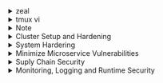 <details>
  <summary>zeal</summary>
  
  ```
  kubernetes -> CRI -> crio -> OCI -> runc
  (OCI - Open contaniner initiative)
  
  Hight level runtime: (pull image from regstry, unpack to continer root fs, generate OCI runtime json, launch OCI runtime: runsc) 
  docker
  contaninerd
  cri-o
  podman
  
  Low level runtime: (OCI)
  runc   (run container process: need config.json, rootfs)
  
  ```
  ```
  gVisor
  dmesg (diagnosit message)
  
  ```
  ```
  capsh --print   # display the capability. if not installed, apt install libcap2-bin
  
  checkov -f pod.yml
  
  
  # /var/log/pods/...   # pod log
  
  sysdig proc.name=vi or proc.name=cat
  sysdig proc.name=cat and container.id!=host
  sysdig -c spy_users   # chisel
  sysdig -cl       # list chisel
  sysdig -h     # help
  sysdig -l     # list field
  csysdig
  ```
  
</details>

<details>
  <summary>tmux vi</summary>
  
## tmux - vi usage  
 ```
  tmux 
  ctr-b %  - vertical split 
  ctr-b "  - horizontal split
  ctr-b => arrow 
  ctr-b <= arrow
  
  gg - beging of F
  G - end of F
  H - beging of screen
  L - end of screen
  M - middle of screen
  w - => word
  b - <= word
  
  i - insert br
  a - insert after
  o - insert one line below
  s - replace/insert           
  c - followed by w,$ remove those and insert         
  
  I - insert at the begining of l
  A - insert at the end of l
  O - insert one line above
  S - replace the whole line and insert
  C - delete the rest of line and insert
            
  ESC+v - visual mode
  shift+v - visual mode select line
  ctrol+v - visual mode select block
  move arrow to select
  > 
  <
  
  
  k -n project-c13 describe pod | less -p Requests   # highlight Requests
            
 ```
            
</details>
  
  
<details>
  <summary>Note</summary>
  
## Note  
  
```
ufw status
ufw default allow outgoing
ufw default deny incoming
ufw allow from 172.16.238.5 to any port 22 proto tcp   # any means any ip addresss
ufw enable

  
# strace / aquaSec Tracee - detect syscall
strace touch /tmp/err.log
pidof vi
strace -p vipid
strace -c touch /tmp/err.log   # sumary of syscall
  
# the following doesn't work somehow  
docker run --name tracee --rm --privileged -v /lib/modules/:/lib/modules/:ro -v /usr/src:/usr/src:ro -v /tmp/tracee:/tmp/tracee -it aquasec/tracee:0.4.0 --trace comm=ls
docker run --name tracee --rm --privileged -v /lib/modules/:/lib/modules/:ro -v /usr/src:/usr/src:ro -v /tmp/tracee:/tmp/tracee -it aquasec/tracee:0.4.0 --trace pid=new
docker run --name tracee --rm --privileged -v /lib/modules/:/lib/modules/:ro -v /usr/src:/usr/src:ro -v /tmp/tracee:/tmp/tracee -it aquasec/tracee:0.4.0 --trace container=new  
# check seccomp enable
$ grep -i seccomp /boot/config-$(uname -r)
CONFIG_HAVE_ARCH_SECCOMP_FILTER=y
CONFIG_SECCOMP_FILTER=y
CONFIG_SECCOMP=y     ## seccomp is supported by the kernel
  
docker run -it --rm docker/whalesay /bin/sh    # will use the default.json from docker
  grep -i seccomp /proc/1/status
  Seccomp:        2   # 0-disable, 1-strict, 2-filter
docker run -it --rm --security-opt seccomp=/root/custom.json docker/whalesay /bin/sh  # use custom json
docker run -it --rm --security-opt seccomp=unconfined docker/whalesay /bin/sh  # still cannot change sys time bcause of linux capabilites
  
# kernel >2.2 introduce capabalities
$ getcap /usr/bin/ping
/usr/bin/ping = cap_net_raw+ep

ps -ef | grep /usr/sbin/sshd
root         659       1  0 17:33 ?        00:00:00 sshd: /usr/sbin/sshd -D [listener] 0 of 10-100 startups
getpcaps 659

# with default, docker started with 14 capabilities
  
  
  
```
```
k run busybox3 --rm  --image=busybox -it --restart=Never --command --  echo "hello world"
k run busybox3 --rm  --image=busybox -it --restart=Never --  echo "hello world"
k run busybox3 --rm  --image=busybox -it --restart=Never -- /bin/sh -c 'echo hello world'  
hello world
pod "busybox3" deleted     
```    
    
</details>    
  
  
  

<details>
  <summary>Cluster Setup and Hardening</summary>
  
## Run CIS Benchmark Assessment Tool on Ubuntu
  Center for Internet Security
```
sh ./Assessor-CLI.sh -i -rd /var/www/html/ -nts -rp index   # interactive, report dir, no time stamp, report prefix  
```  
## Kube bench
```
curl -L https://github.com/aquasecurity/kube-bench/releases/download/v0.4.0/kube-bench_0.4.0_linux_amd64.tar.gz -o kube-bench_0.4.0_linux_amd64.tar.gz
tar -xvf kube-bench_0.4.0_linux_amd64.tar.gz

 ./kube-bench --config-dir `pwd`/cfg --config `pwd`/cfg/config.yaml 

  /etc/kubernetes/manifests/kube-controller-manager.yaml
    - --terminated-pod-gc-threshold=10
    - --feature-gates=RotateKubeletServerCertificate=true
  
 /etc/kubernetes/manifests/kube-scheduler.yaml 
    --profiling=false  
  
./kube-bench --config-dir `pwd`/cfg --config `pwd`/cfg/config.yaml  #### run it again to check fixed  
  
```  
## Service Account
  
```
apiVersion: v1
kind: ServiceAccount
metadata:
  creationTimestamp: "2021-11-03T23:53:12Z"
  name: default
  namespace: default
  resourceVersion: "412"
  uid: 206064b9-1f41-49a1-b232-35b8d9cd4e3a
secrets:
- name: default-token-c47kx
  
kubectl create sa dashboard-sa
```  
```yaml
#root@controlplane:/var/rbac# cat pod-reader-role.yaml 
kind: Role
apiVersion: rbac.authorization.k8s.io/v1
metadata:
  namespace: default
  name: pod-reader
rules:
- apiGroups:
  - ''
  resources:
  - pods
  verbs:
  - get
  - watch
  - list
  
#root@controlplane:/var/rbac# cat dashboard-sa-role-binding.yaml 
kind: RoleBinding
apiVersion: rbac.authorization.k8s.io/v1
metadata:
  name: read-pods
  namespace: default
subjects:
- kind: ServiceAccount
  name: dashboard-sa # Name is case sensitive
  namespace: default
roleRef:
  kind: Role #this must be Role or ClusterRole
  name: pod-reader # this must match the name of the Role or ClusterRole you wish to bind to
  apiGroup: rbac.authorization.k8s.io  
```
```  
      serviceAccountName: dashboard-sa    
```  
  
  
## View Certificate 
```  
root@controlplane:~# k -n kube-system describe pod kube-apiserver-controlplane  | grep crt
      --client-ca-file=/etc/kubernetes/pki/ca.crt
      --etcd-cafile=/etc/kubernetes/pki/etcd/ca.crt
      --etcd-certfile=/etc/kubernetes/pki/apiserver-etcd-client.crt
      --kubelet-client-certificate=/etc/kubernetes/pki/apiserver-kubelet-client.crt
      --proxy-client-cert-file=/etc/kubernetes/pki/front-proxy-client.crt
      --requestheader-client-ca-file=/etc/kubernetes/pki/front-proxy-ca.crt
      --tls-cert-file=/etc/kubernetes/pki/apiserver.crt
root@controlplane:~# k -n kube-system describe pod kube-apiserver-controlplane  | grep key 
      --etcd-keyfile=/etc/kubernetes/pki/apiserver-etcd-client.key
      --kubelet-client-key=/etc/kubernetes/pki/apiserver-kubelet-client.key
      --proxy-client-key-file=/etc/kubernetes/pki/front-proxy-client.key
      --service-account-key-file=/etc/kubernetes/pki/sa.pub
      --service-account-signing-key-file=/etc/kubernetes/pki/sa.key
      --tls-private-key-file=/etc/kubernetes/pki/apiserver.key
  

root@controlplane:~# k -n kube-system describe pod etcd-controlplane | grep crt           
      --cert-file=/etc/kubernetes/pki/etcd/server.crt
      --peer-cert-file=/etc/kubernetes/pki/etcd/peer.crt
      --peer-trusted-ca-file=/etc/kubernetes/pki/etcd/ca.crt
      --trusted-ca-file=/etc/kubernetes/pki/etcd/ca.crt
root@controlplane:~# k -n kube-system describe pod etcd-controlplane | grep key
      --key-file=/etc/kubernetes/pki/etcd/server.key
      --peer-key-file=/etc/kubernetes/pki/etcd/peer.key
  
openssl x509  -noout -text -in /etc/kubernetes/pki/apiserver.crt
  
root@controlplane:/etc/kubernetes/manifests# docker ps | grep api
8499a1973635        ca9843d3b545           "kube-apiserver --ad…"   23 seconds ago      Up 21 seconds  k8s_kube-apiserver_kube-apiserver-controlplane_kube-system_438f60ae442d63c542063736081f2ce9_5
  
docker logs 8499
W1104 01:23:51.568113       1 clientconn.go:1223] grpc: addrConn.createTransport failed to connect to {https://127.0.0.1:2379  <nil> 0 <nil>}. Err :connection error: desc = "transport: Error while dialing dial tcp 127.0.0.1:2379: connect: connection refused". Reconnecting...
  
 
root@controlplane:/etc/kubernetes/manifests# docker ps -a | grep etcd      ############### add -a if docker instance not found.
03a283b32ddd        0369cf4303ff           "etcd --advertise-cl…"   About a minute ago   Up About a minute  k8s_etcd_etcd-controlplane_kube system_39d6dffeffbc33b9c948fe9f59ee7bbb_0
 
docker logs 03a
2021-11-04 01:24:53.703321 I | embed: ready to serve client requests
2021-11-04 01:24:53.703404 I | embed: ready to serve client requests
2021-11-04 01:24:53.703645 C | etcdmain: open /etc/kubernetes/pki/etcd/server-certificate.crt: no such file or directory    ################  
  
## docker ps -a | grep api, docker logs xxx
root@controlplane:~# docker ps -a | grep kube-apiserver
8af74bd23540        ca9843d3b545           "kube-apiserver --ad…"   39 seconds ago      Exited (1) 17 seconds ago                          k8s_kube-apiserver_kube-apiserver-controlplane_kube-system_f320fbaff7813586592d245912262076_4
c9dc4df82f9d        k8s.gcr.io/pause:3.2   "/pause"                 3 minutes ago       Up 3 minutes                                       k8s_POD_kube-apiserve-controlplane_kube-system_f320fbaff7813586592d245912262076_1
  
  
root@controlplane:~# docker logs 8af74bd23540  --tail=2
W0520 01:57:23.333002       1 clientconn.go:1223] grpc: addrConn.createTransport failed to connect to {https://127.0.0.1:2379  <nil> 0 <nil>}. Err :connection error: desc = "transport: authentication handshake failed: x509: certificate signed by unknown authority". Reconnecting...
Error: context deadline exceeded
root@controlplane:~#   
  
grep crt kube-apiserver.yaml 
    - --client-ca-file=/etc/kubernetes/pki/ca.crt
    - --etcd-cafile=/etc/kubernetes/pki/ca.crt      ##################### => /etc/kubernetes/pki/etcd/ca.crt fix
    - --etcd-certfile=/etc/kubernetes/pki/apiserver-etcd-client.crt
    - --kubelet-client-certificate=/etc/kubernetes/pki/apiserver-kubelet-client.crt
    - --proxy-client-cert-file=/etc/kubernetes/pki/front-proxy-client.crt
    - --requestheader-client-ca-file=/etc/kubernetes/pki/front-proxy-ca.crt
    - --tls-cert-file=/etc/kubernetes/pki/apiserver.crt
root@controlplane:/etc/kubernetes/manifests# !70
grep crt etcd.yaml 
    - --cert-file=/etc/kubernetes/pki/etcd/server.crt
    - --peer-cert-file=/etc/kubernetes/pki/etcd/peer.crt
    - --peer-trusted-ca-file=/etc/kubernetes/pki/etcd/ca.crt
    - --trusted-ca-file=/etc/kubernetes/pki/etcd/ca.crt      ########################
   
```  
## KubeConfig
```
~/.kube/config
kubectl config view  #count clusters, count users,contexts
kubectl config view --kubeconfig my-kube-config  #  

k --kubeconfig=my-kube-config config use-context research
Switched to context "research".
k --kubeconfig=my-kube-config config current-context
research
  
- name: dev-user
  user:
    client-certificate: /etc/kubernetes/pki/users/dev-user/developer-user.crt
    client-key: /etc/kubernetes/pki/users/dev-user/dev-user.key  
 
  k get pods
error: unable to read client-cert /etc/kubernetes/pki/users/dev-user/developer-user.crt for dev-user due to open /etc/kubernetes/pki/users/dev-user/developer-user.crt: no such file or directory

devloper-user.crt => dev-user.crt  # fix  
  
  
  
  
```  
## RBAC
```
 --authorization-mode=Node,RBAC
  
root@controlplane:~# k -n kube-system describe role kube-proxy
Name:         kube-proxy
Labels:       <none>
Annotations:  <none>
PolicyRule:
  Resources   Non-Resource URLs  Resource Names  Verbs
  ---------   -----------------  --------------  -----
  configmaps  []                 [kube-proxy]    [get]
  
root@controlplane:~# kubectl describe rolebinding kube-proxy -n kube-system
Name:         kube-proxy
Labels:       <none>
Annotations:  <none>
Role:
  Kind:  Role
  Name:  kube-proxy
Subjects:
  Kind   Name                                             Namespace
  ----   ----                                             ---------
  Group  system:bootstrappers:kubeadm:default-node-token  
  
kubectl create role developer --verb=list,create,delete --resource=pods
kubectl create rolebinding dev-user-binding --role=developer --user=dev-user  
k get pods --as dev-user
  
  
kubectl edit role developer -n blue
  rules:
- apiGroups:
  - ""
  resourceNames:
  - blue-app           ###### => dark-blue-app fix
  resources:
  - pods
  verbs:
  - get
    
kubectl create role foo --verb=get,list,watch --resource=replicasets.apps   ##### => deploments,apps  

- apiGroups:
  - apps
  - extensions
  resources:
  - deployments
  verbs:
  - create
  
  k -n blue auth can-i create deployment --as dev-user
  k -n blue create deployment blah --image=nginx  --as dev-user
   
  
k create role mydeployrole99 --verb=* --resource=deployments
role.rbac.authorization.k8s.io/mydeployrole99 created
root@controlplane:~# k describe role mydeployrole99 
Name:         mydeployrole99
Labels:       <none>
Annotations:  <none>
PolicyRule:
  Resources         Non-Resource URLs  Resource Names  Verbs
  ---------         -----------------  --------------  -----
  deployments.apps  []                 []              [*]    
  
```   
## Cluster Role and Role Bindins
```
kubectl get clusterroles --no-headers | wc -l   the same as  kubectl get clusterroles --no-headers -o json | jq '.items | length'
kubectl get clusterrolebindings --no-headers | wc -l    the same as  kubectl get clusterrolebindings --no-headers -o json | jq '.items | length'
kubectl describe clusterrole cluster-admin

k create clusterrole mrole --verb=* --resource=nodes
k create clusterrolebinding michelle-mrole --clusterrole=mrole --user=michelle
  
  
root@controlplane:~# k api-resources | grep -i storage
csidrivers                                     storage.k8s.io/v1                      false        CSIDriver
csinodes                                       storage.k8s.io/v1                      false        CSINode
storageclasses                    sc           storage.k8s.io/v1                      false        StorageClass
volumeattachments                              storage.k8s.io/v1                      false        VolumeAttachment
oot@controlplane:~# k api-resources | grep pers
persistentvolumeclaims            pvc          v1                                     true         PersistentVolumeClaim
persistentvolumes                 pv           v1                                     false        PersistentVolume  
  
  
k create clusterrole storage-admin --verb=* --resource=storageclasses --verb=* --resource=persistentvolumes
clusterrole.rbac.authorization.k8s.io/storage-admin created
root@controlplane:~# k describe clusterrole storage-admin 
Name:         storage-admin
Labels:       <none>
Annotations:  <none>
PolicyRule:
  Resources                      Non-Resource URLs  Resource Names  Verbs
  ---------                      -----------------  --------------  -----
  persistentvolumes              []                 []              [*]
  storageclasses.storage.k8s.io  []                 []              [*]
  
k create clusterrolebinding michelle-storage-admin --clusterrole=storage-admin --user=michelle  
  
kubectl auth can-i list storageclasses --as michelle
Warning: resource 'storageclasses' is not namespace scoped in group 'storage.k8s.io'
yes  
```  

## Kubelet Security
```
/usr/bin/kubelet --bootstrap-kubeconfig=/etc/kubernetes/bootstrap-kubelet.conf --kubeconfig=/etc/kubernetes/kubelet.conf --config=/var/lib/kubelet/config.yaml --network-plugin=cni --pod-infra-container-image=k8s.gcr.io/pause:3.2
  

  grep rotateCertificates /var/lib/kubelet/config.yaml
rotateCertificates: true
  
  10250: full access
  10255: read only access
  
apiVersion: kubelet.config.k8s.io/v1beta1
authentication:
  anonymous:
    enabled: true                          ####################
  webhook:
    cacheTTL: 0s
    enabled: true
  x509:
    clientCAFile: /etc/kubernetes/pki/ca.crt
authorization:
  mode: AlwaysAllow                        #####################
  
curl -sk https://localhost:10250/pods   # can see pod
  
authorization:
  mode: Webhoook                            #########
curl -sk https://localhost:10250/pods
Forbidden (user=system:anonymous, verb=get, resource=nodes, subresource=proxy)
 
authentication:
  anonymous:
    enabled: false                           ########   
curl -sk https://localhost:10250/pods
Unauthorized  
  
curl -sk http://localhost:10255/metrics   # still work
  
syncFrequency: 0s
volumeStatsAggPeriod: 0s
readOnlyPort: 10255     #########################  => 0
curl -sk http://localhost:10255/metrics   # show nothing  
```  
##  KUBECTL PROXY & PORT FORWARD  
```  
kubectl proxy - Opens proxy port to API server
kubectl port-forward - Opens port to target deployment pods  
  
root@controlplane:~# curl -k https://localhost:6443
  "message": "forbidden: User \"system:anonymous\" cannot get path \"/\"",

kubectl proxy                                         ##########
Starting to serve on 127.0.0.1:8001
curl http://localhost:8001/
curl 127.0.0.1:8001/version
  
kubectl proxy --port 8002 &
curl 127.0.0.1:8002
  
  
kubectl port-forward pods/{POD_NAME} 8005:80 &
kubectl port-forward deployment/{DEPLOYMENT_NAME} 8005:80 &
kubectl port-forward service/{SERVICE_NAME} 8005:80 &
kubectl port-forward replicaset/{REPLICASET_NAME} 8005:80 &

k port-forward deployment/nginx 8005:80 &   ########################
[3] 18975
root@controlplane:~# Forwarding from 127.0.0.1:8005 -> 80
curl localhost:8005
Handling connection for 8005
<!DOCTYPE html>
<html>
<head>
<title>Welcome to nginx!</title>
<style>  
 
```

  
## Secure kubernetes Dashboard

```
kubectl apply -f https://raw.githubusercontent.com/kubernetes/dashboard/v2.3.1/aio/deploy/recommended.yaml
kubectl proxy --address=0.0.0.0 --disable-filter &
https://8001-port-516697f26a37488c.labs.kodekloud.com/api/v1/namespaces/kubernetes-dashboard/services/https:kubernetes-dashboard:/proxy/#/login

root@controlplane:~# k get sa -A | grep admin-user
kubernetes-dashboard   admin-user  

root@controlplane:~# k -n kubernetes-dashboard describe clusterrolebinding admin-user-binding 
Name:         admin-user-binding
Labels:       <none>
Annotations:  <none>
Role:
  Kind:  ClusterRole
  Name:  cluster-admin
Subjects:
  Kind            Name        Namespace
  ----            ----        ---------
  ServiceAccount  admin-user  kubernetes-dashboard  
  
kubectl -n kubernetes-dashboard get secret $(kubectl -n kubernetes-dashboard get sa/admin-user -o jsonpath="{.secrets[0].name}") -o go-template="{{.data.token | base64decode}}"
eyJhbGciOiJSUzI1NiIsImtpZCI6InNxdHhYUmQtNXpXTy1sdWdMeGt2amt5d2RWQUFrMVJ3ZEJBaEpLZW8tQXMifQ.eyJpc3MiOiJrdWJlcm5ldGVzL3Nlcn....
  

#copy the above to login with token on the dashboard UI
# admin-user is too powerful
  
https://kubernetes.io/docs/reference/access-authn-authz/rbac/#user-facing-roles  
  
cat <<EOF | kubectl apply -f -
apiVersion: v1
kind: ServiceAccount
metadata:
  name: readonly-user
  namespace: kubernetes-dashboard
EOF

cat <<EOF | kubectl apply -f -
apiVersion: rbac.authorization.k8s.io/v1
kind: ClusterRoleBinding
metadata:
  name: readonly-user-binding
roleRef:
  apiGroup: rbac.authorization.k8s.io
  kind: ClusterRole
  name: view                                                  ##########
subjects:
- kind: ServiceAccount
  name: readonly-user
  namespace: kubernetes-dashboard
EOF
  
kubectl -n kubernetes-dashboard get secret $(kubectl -n kubernetes-dashboard get sa/readonly-user -o jsonpath="{.secrets[0].name}") -o go-template="{{.data.token | base64decode}}"

## readonly user can only read, let create dashboard-admin to only full access to kubernetes-dashboard ns

 ?????????????????? 
  
cat <<EOF | kubectl apply -f -
apiVersion: v1
kind: ServiceAccount
metadata:
  name: dashboard-admin
  namespace: kubernetes-dashboard
EOF


# admin RoleBinding
cat <<EOF | kubectl apply -f -
apiVersion: rbac.authorization.k8s.io/v1
kind: RoleBinding
metadata:
  name: dashboard-admin-binding
  namespace: kubernetes-dashboard
roleRef:
  apiGroup: rbac.authorization.k8s.io
  kind: ClusterRole
  name: admin
subjects:
- kind: ServiceAccount
  name: dashboard-admin
  namespace: kubernetes-dashboard
EOF


## list-namespace ClusterRoleBinding

cat <<EOF | kubectl apply -f -
apiVersion: rbac.authorization.k8s.io/v1
kind: ClusterRoleBinding
metadata:
  name: dashboard-admin-list-namespace-binding
roleRef:
  apiGroup: rbac.authorization.k8s.io
  kind: ClusterRole
  name: list-namespace
subjects:
- kind: ServiceAccount
  name: dashboard-admin
  namespace: kubernetes-dashboard
EOF  
  
```  
## Verify Platform binary
```
wget -O /opt/kubernetes.tar.gz https://dl.k8s.io/v1.20.0/kubernetes.tar.gz
shasum -a512 /opt/kubernetes.tar.gz       ####################
sha512sum kubernetes.tar.gz     
```  
## Cluster Upgrade
```
kubectl get nodes   # check version 
  
# check which node can host workload  
root@controlplane:~# k describe nodes controlplane | grep -i taint
Taints:             <none>
root@controlplane:~# k describe nodes node01 | grep -i taint
Taints:             <none>
  
k get deploy   # check how many deployment

##### controlplane  
kubeadm upgrade plan
k drain controlplane --ignore-daemonsets
  
apt install kubeadm=1.20.0-00 
kubeadm version 
kubeadm upgrade plan
kubeadm upgrade apply v1.20.0
apt install kubelet=1.20.0-00
kubectl uncordon controlplane
  
#### node
kubectl drain node01 --ignore-daemonsets (--force)
apt update; apt install kubeadm=1.20.0-00
kubeadm upgrade node
apt install kubelet=1.20.0-00
systemctl restart kubelet
k uncordon node01
```  
## Network Security Policy
```
k get netpol
NAME             POD-SELECTOR   AGE
payroll-policy   name=payroll   34s
  
root@controlplane:~# k describe networkpolicies.networking.k8s.io 
Name:         payroll-policy
Namespace:    default
Created on:   2021-11-04 21:29:49 +0000 UTC
Labels:       <none>
Annotations:  <none>
Spec:
  PodSelector:     name=payroll  #####
  Allowing ingress traffic:
    To Port: 8080/TCP
    From:
      PodSelector: name=internal
  Not affecting egress traffic
  Policy Types: Ingress  
  
 
 ```
 ```yaml
 
 apiVersion: networking.k8s.io/v1
kind: NetworkPolicy
metadata:
  name: internal-policy
spec:
  podSelector:
    matchLabels:
      name: internal
  policyTypes:
  - Egress
  egress:
  - to:
    - podSelector:
        matchLabels:
          name: mysql
    ports:
    - protocol: TCP
      port: 3306

  - to:
    - podSelector:
        matchLabels:
          name: payroll
    ports:
    - protocol: TCP
      port: 8080

  - ports:
    - port: 53
      protocol: UDP
    - port: 53
      protocol: TCP
  
kubectl get svc -n kube-system 
NAME       TYPE        CLUSTER-IP   EXTERNAL-IP   PORT(S)                  AGE
kube-dns   ClusterIP   10.96.0.10   <none>        53/UDP,53/TCP,9153/TCP   93m
 
  
```  
## Ingress 1
```  
k get deployment -A | grep -v kube-system
k get ingress -A
root@controlplane:~# k -n app-space describe ingress ingress-wear-watch 
Name:             ingress-wear-watch
Namespace:        app-space
Address:          
Default backend:  default-http-backend:80 (<error: endpoints "default-http-backend" not found>)
Rules:
  Host        Path  Backends
  ----        ----  --------
  *           
              /wear    wear-service:8080 (10.244.0.4:8080)
              /watch   video-service:8080 (10.244.0.7:8080)
Annotations:  nginx.ingress.kubernetes.io/rewrite-target: /
              nginx.ingress.kubernetes.io/ssl-redirect: false
Events:       <none>
  
root@controlplane:~# cat 22.yml 
apiVersion: networking.k8s.io/v1
kind: Ingress
metadata:
  annotations:
    nginx.ingress.kubernetes.io/rewrite-target: /
    nginx.ingress.kubernetes.io/ssl-redirect: "false"
  name: pay-ingress 
  namespace: critical-space 
spec:
  rules:
  - http:
      paths:
      - backend:
          service:
            name: pay-service
            port:
              number: 8282
        path: /pay
        pathType: Prefix  
  
```  
## Ingress 2 
```
  
```  
  
</details>  

  
  
  
  
  
  
  
  
  
  
  
  
  
  
  

<details>
  <summary>System Hardering</summary>
  
## Limit Node Access
```  
# grep root /etc/passwd
root:x:0:0:root:/root:/bin/bash
# id david
uid=2323(david) gid=2323(david) groups=2323(david) 
# passwd david
Enter new UNIX password: 
# userdel ray
# groupdel devs
# usermod -s /usr/sbin/nologin himanshi
# useradd -d /opt/sam -s /bin/bash -G admin -u 2328 sam  
```  
## SSH Hardening and SUDO 
```
root@controlplane:~# ssh-copy-id -i ~/.ssh/id_rsa.pub jim@node01
jim@node01's password: 
Number of key(s) added: 1
Now try logging into the machine, with:   "ssh 'jim@node01'"
and check to make sure that only the key(s) you wanted were added.

ssh jim@node01  
  
/etc/sudoer
jim     ALL=(ALL:ALL) ALL
jim ALL=(ALL) NOPASSWD:ALL    ############ no password
%admin ALL=(ALL) ALL          ############ user in admin group can sudo  
  
## Create user rob, and make it admin group so that He can sudo   
root@node01:/etc# adduser rob
Adding user `rob' ...
Adding new group `rob' (1002) ...
Adding new user `rob' (1002) with group `rob' ...
Creating home directory `/home/rob' ...
Copying files from `/etc/skel' ...
Enter new UNIX password: 
Retype new UNIX password: 
passwd: password updated successfully
Changing the user information for rob
Enter the new value, or press ENTER for the default
        Full Name []: 
        Room Number []: 
        Work Phone []: 
        Home Phone []: 
        Other []: 
Is the information correct? [Y/n] Y
  
usermod rob -G admin
  
### disable ssh root log, disable pass authentication
#/etc/ssh/sshd_config, systemctl restart sshd
PermitRootLogin no
PasswordAuthentication no   
  
```  
## IDENTIFY OPEN PORTS, REMOVE PACKAGES SERVICES  
```
apt list --installed
apt list --installed | grep python2.7

systemctl list-units -t service  # list only active service
systemctl list-units --all  
lsmod
  
root@controlplane:/etc/systemd/system# systemctl stop nginx
root@controlplane:/etc/systemd/system# systemctl status nginx
● nginx.service - A high performance web server and a reverse proxy server
   Loaded: loaded (/lib/systemd/system/nginx.service; enabled; vendor preset: enabled)
rm /lib/systemd/system/nginx.service
  
/etc/modprobe.d/blacklist.conf
#blacklist evbug
blacklist evbug  

apt remove nginx -y

# netstat -tulpn | grep 9090
tcp        0      0 0.0.0.0:9090            0.0.0.0:*               LISTEN      18508/apache2  
systemctl stop apache2
  
root@controlplane:/etc/modprobe.d# apt list --installed | grep wget
wget/now 1.18-5+deb9u3 amd64 [installed,upgradable to: 1.19.4-1ubuntu2.2]  
root@controlplane:/etc/modprobe.d# apt install wget -y   # update to the latest
root@controlplane:/etc/modprobe.d# apt list --installed | grep wget
wget/bionic-updates,bionic-security,now 1.19.4-1ubuntu2.2 amd64 [installed]  
  
```  
## UFW FIREWALL
```
ufw status
ufw status numbered  # show firewall status as numbered list of RULES
ufw allow 1000:2000/tcp
ufw reset  # reset to the default 
root@node01:~# ufw allow 22
Rules updated
Rules updated (v6)
root@node01:~# ufw status
Status: inactive  

root@node01:~# ufw allow from 135.22.65.0/24 to any port 9090 proto tcp
Rules updated
root@node01:~# ufw allow from 135.22.65.0/24 to any port 9091 proto tcp
Rules updated
root@node01:~# ufw enable
Command may disrupt existing ssh connections. Proceed with operation (y|n)? y
Firewall is active and enabled on system startup

systemctl status lighttpd  
netstat -natulp | grep lighttpd
ufw deny 80
  
ufw disable  
```  
## Seccomp
```
strace -c ls /root

docker run --name tracee --rm --privileged -v /lib/modules/:/lib/modules/:ro -v /usr/src:/usr/src:ro -v /tmp/tracee:/tmp/tracee -it aquasec/tracee:0.4.0 --trace container=new

1471.405184    hello            0      pause            1      /14065   1      /14065   0                sched_process_exit   

root@controlplane:~# head -20 custom-profile.json 
{
    "defaultAction": "SCMP_ACT_ERRNO",  # need to create white list
    "architectures": [
        "SCMP_ARCH_X86_64",
        "SCMP_ARCH_X86",
        "SCMP_ARCH_X32"
    ],
    "syscalls": [
        {
            "names": [
                "accept4",
                "epoll_wait",
                "pselect6",
                "futex",
                "madvise",
  
 
root@controlplane:~# head relaxed-profile.json 
{
    "defaultAction": "SCMP_ACT_ALLOW",  # need to create black list 
    "architectures": [  
  
oot@controlplane:/var/lib/kubelet/seccomp# cd profiles/
root@controlplane:/var/lib/kubelet/seccomp/profiles# ls
audit.json  custom-profile.json  relaxed-profile.json  violation.json
root@controlplane:/var/lib/kubelet/seccomp/profiles#   

```  
```yaml
  
apiVersion: v1
kind: Pod
metadata:
  labels:
    run: nginx
  name: audit-nginx
spec:
  securityContext:                              ########
    seccompProfile:                             ########
      type: Localhost                           ########
      localhostProfile: profiles/audit.json     ######## relative /var/lib/kubelet/seccomp
  containers:
  - image: nginx
    name: nginx  
  
```  
## AppArmor    
```  
root@controlplane:/# aa-status
apparmor module is loaded.
56 profiles are loaded.
19 profiles are in enforce mode.
   /sbin/dhclient
   /usr/bin/lxc-start

root@controlplane:/# kubectl describe pod
Name:         nginx
Namespace:    default
Priority:     0
Node:         controlplane/192.168.121.28
Start Time:   Tue, 02 Nov 2021 20:24:08 +0000
Labels:       run=nginx
Annotations:  container.apparmor.security.beta.kubernetes.io/nginx: localhost/custom-nginx   ##############3
Status:       Pending
Reason:       AppArmor
Message:      Cannot enforce AppArmor: profile "custom-nginx" is not loaded    ###############

root@controlplane:/etc/apparmor.d# cat usr.sbin.nginx
#include <tunables/global>

profile custom-nginx flags=(attach_disconnected,mediate_deleted) {    ################
  #include <abstractions/base>

  network inet tcp,
  network inet udp,
  network inet icmp,

  deny network raw,
  
apparmor_parser -q /etc/apparmor.d/usr.sbin.nginx   ######## load profile, pod blocked ==> running
 
cat /etc/apparmor.d/usr.sbin.nginx-updated
profile restricted-nginx flags=(attach_disconnected,mediate_deleted) {
...
  deny /bin/** wl,
  deny /usr/share/nginx/html/restricted/* rw,      ############ deny restricted folder
  
apparmor_parser -q /etc/apparmor.d/usr.sbin.nginx-updated   ######## load above profile
```
```yaml
apiVersion: v1
kind: Pod
metadata:
    creationTimestamp: null
    labels:
        run: nginx
    name: nginx
    annotations:                                                                             ########
        container.apparmor.security.beta.kubernetes.io/nginx: localhost/restricted-nginx     ########
spec:
    containers:
        -
            image: 'nginx:alpine'
```
```  
http://vhost/allowed/  
http:/vhost/restricted/  ## denied
  
```  
</details>  











<details>
  <summary>Minimize Microservice Vulnerabilities</summary>
  
## Security Contexts
```
kubectl exec ubuntu-sleeper -- whoami
```
jim ALL=(ALL) NOPASSWD:ALL``` yaml
apiVersion: v1
kind: Pod
metadata:
  name: multi-pod
spec:
  securityContext:
    runAsUser: 1001    ###
  containers:
  -  image: ubuntu
     name: web
     command: ["sleep", "5000"]
     securityContext:
       runAsUser: 1002   ###
       capabilities:
         add: ["SYS_TIME"]  ###    
  -  image: ubuntu
     name: sidecar
     command: ["sleep", "5000"]
```
## Validating and Mutating Admission Controllers
webhook function
- Denies all request for pod to run as root in container if no securityContext is provided.
- If no value is set for runAsNonRoot, a default of true is applied, and the user ID defaults to 1234
- Allow to run containers as root if runAsNonRoot set explicitly to false in the securityContext
 
```
kubectl create ns webhook-demo
kubectl -n webhook-demo create secret tls webhook-server-tls \
    --cert "/root/keys/webhook-server-tls.crt" \
    --key "/root/keys/webhook-server-tls.key"
kubectl create -f /root/webhook-deployment.yaml
kubectl create -f /root/webhook-service.yaml

kubectl create -f /root/webhook-configuration.yaml    #############
```
```yaml
# /root/webhook-configuration.yaml                          ################
#apiVersion: admissionregistration.k8s.io/v1beta1
apiVersion: admissionregistration.k8s.io/v1
kind: MutatingWebhookConfiguration
metadata:
  name: demo-webhook
webhooks:
  - name: webhook-server.webhook-demo.svc
    sideEffects: NoneOnDryRun   ### v1
    admissionReviewVersions: ["v1", "v1beta1"]  ### v1  
    clientConfig:
      service:
        name: webhook-server
        namespace: webhook-demo
        path: "/mutate"
      caBundle: xxxx    
    rules:     
      - operations: [ "CREATE" ]        
        apiGroups: [""]        
        apiVersions: ["v1"]        
        resources: ["pods"]
```
```
#############################
None =>   securityContext:       ### add securityContext
            runAsNonRoot: true
            runAsUser: 1234
           
securityContext:     =>     securityContext:
   runAsNonRoot: false        runAsNonRoot: false  

securityContext:
  runAsNonRoot: true
  runAsUser: 0
root@controlplane:~# kubectl apply -f /root/pod-with-conflict.yaml
Error from server: error when creating "/root/pod-with-conflict.yaml": admission webhook "webhook-server.webhook-demo.svc" denied the request: runAsNonRoot specified, but runAsUser set to 0 (the root user)
```

## Pod Security Policy
```
ps -ef | grep api | grep able  # check enable-admission-plugins or disable-admission-plugins
kube-apiserver.yaml
    - --enable-admission-plugins=NodeRestriction,PodSecurityPolicy                 #############

root@controlplane:~# cat psp.yaml 
apiVersion: policy/v1beta1
kind: PodSecurityPolicy     #################
metadata:
  name: example-psp
spec:
  privileged: false
  seLinux:
    rule: RunAsAny
  runAsUser:
    rule: RunAsAny
  supplementalGroups:
    rule: RunAsAny
  fsGroup:
    rule: RunAsAny
  volumes:
  - configMap
  - secret
  - emptyDir
  - hostPath

kubectl apply -f /root/psp.yaml

root@controlplane:~# kubectl apply -f pod.yaml        
Error from server (Forbidden): error when creating "pod.yaml": pods "example-app" is forbidden: PodSecurityPolicy: unable to admit pod: [spec.containers[0].securityContext.privileged: Invalid value: true: Privileged containers are not allowed spec.containers[0].securityContext.capabilities.add: Invalid value: "CAP_SYS_BOOT": capability may not be added]
 
```
## OPA - Open Policy Agent (port 8181, rego)
```
export VERSION=v0.27.1
curl -L -o opa https://github.com/open-policy-agent/opa/releases/download/${VERSION}/opa_linux_amd64
chmod 755 ./opa
./opa run -s &  

root@controlplane:~# cat example.rego 
package httpapi.authz
import input
default allow =     # default allow = flase  
allow {
 input.path == "home"
 input.user == "Kedar"
 }
  
./opa test example.rego                   ##################
1 error occurred during loading: example.rego:3: rego_parse_error: illegal default rule (value cannot contain var)
        default allow = 
        ^

# load the policy file after fix the: default allow = false
curl -X PUT --data-binary @sample.rego http://localhost:8181/v1/policies/samplepolicy    ###################
 
  
```  
## OPA in Kubernetes
```
kube-mgmt: Replicate kube resource to OPA, Load Policy into OPA via kubernetes
root@controlplane:~# cat untrusted-registry.rego 
package kubernetes.admission

deny[msg] {
  input.request.kind.kind == "Pod"
  image := input.request.object.spec.containers[_].image
  not startswith(image, "hooli.com/")
  msg := sprintf("image '%v' comes from untrusted registry", [image])
}

root@controlplane:~# cat test.yaml 
kind: Pod
apiVersion: v1
metadata:
  name: test
spec:
  containers:
  - image: nginx
    name: nginx-frontend                     #### missing hooli.com/
  - image: hooli.com/mysql
    name: mysql-backend  

kubectl create configmap untrusted-registry --from-file=untrusted-registry.rego

root@controlplane:~# kubectl apply -n dev -f /root/test.yaml
Error from server (image 'nginx' comes from untrusted registry): error when creating "/root/test.yaml": admission webhook "validating-webhook.openpolicyagent.org" denied the request: image 'nginx' comes from untrusted registry
  
# fix it with 
image: hooli.com/nginx  

root@controlplane:~# cat unique-host.rego 
package kubernetes.admission
import data.kubernetes.ingresses

deny[msg] {
    some other_ns, other_ingress
    input.request.kind.kind == "Ingress"
    input.request.operation == "CREATE"
    host := input.request.object.spec.rules[_].host
    ingress := ingresses[other_ns][other_ingress]
    other_ns != input.request.namespace
    ingress.spec.rules[_].host == host
    msg := sprintf("invalid ingress host %q (conflicts with %v/%v)", [host, other_ns, other_ingress])
}  
  
kubectl create configmap unique-host --from-file=/root/unique-host.rego
root@controlplane:~# cat ingress-test-1.yaml 
apiVersion: networking.k8s.io/v1 
kind: Ingress
metadata:
  name: prod
  namespace: test-1
spec:
  rules:
  - host: initech.com
    http:
      paths:
      - path: /finance-1
        pathType: Prefix
        backend:
          service:
            name: banking
            port: 
              number: 443
root@controlplane:~# kubectl apply -f /root/ingress-test-1.yaml
ingress.networking.k8s.io/prod created
  
root@controlplane:~# cat ingress-test-2.yaml 
apiVersion: networking.k8s.io/v1
kind: Ingress
metadata:
  name: prod
  namespace: test-2
spec:
  rules:
  - host: initech.com
    http:
      paths:
      - path: /finance-2
        pathType: Prefix
        backend:
          service:
            name: banking
            port: 
              number: 443
root@controlplane:~# kubectl apply -f /root/ingress-test-2.yaml
Error from server (invalid ingress host "initech.com" (conflicts with test-1/prod)): error when creating "/root/ingress-test-2.yaml": admission webhook "validating-webhook.openpolicyagent.org" denied the request: invalid ingress host "initech.com" (conflicts with test-1/prod)
root@controlplane:~# 
  
  
  
 
  
```  
## Manage Kubernetes secrets
```
root@controlplane:~# k describe secrets default-token-26hjx 
Name:         default-token-26hjx
Namespace:    default
...
Type:  kubernetes.io/service-account-token
Data
====
ca.crt:     1066 bytes
namespace:  7 bytes
token:    eyJhbGciOiJSUzI..
  
kubectl create secret generic db-secret --from-literal=DB_Host=sql01 --from-literal=DB_User=root --from-literal=DB_Password=password123  ########

apiVersion: v1 
kind: Pod 
metadata:
  labels:
    name: webapp-pod
  name: webapp-pod
  namespace: default 
spec:
  containers:
  - image: kodekloud/simple-webapp-mysql
    imagePullPolicy: Always
    name: webapp
    envFrom:
    - secretRef:
        name: db-secret     #############  
  
  
```  
## Using Runtime in kubernetes (gvisor, kata)
```
root@controlplane:~# docker info | grep -i runtime   ################
WARNING: No swap limit support
 Runtimes: runc
 Default Runtime: runc
  
root@controlplane:~# k get runtimeclasses   #####################3
NAME              HANDLER        AGE
gvisor            runsc          5m15s
kata-containers   kata-runtime   5m14s
  
apiVersion: node.k8s.io/v1
kind: RuntimeClass
metadata:
    name: secure-runtime
handler: runsc                      ##########################
 
root@controlplane:~# k get runtimeclasses.node.k8s.io 
NAME              HANDLER        AGE
gvisor            runsc          7m23s
kata-containers   kata-runtime   7m22s
secure-runtime    runsc          4s    #########################
  
root@controlplane:~# cat 6.yml 
apiVersion: v1
kind: Pod
metadata:
    name: simple-webapp-1
    labels:
        name: simple-webapp
spec:
   runtimeClassName: secure-runtime          ############################
   containers:
     - name: simple-webapp
       image: kodekloud/webapp-delayed-start
       ports:
        - containerPort: 8080
  
  
  
  
  
```  
  
## Implement Pod to Pod encryption by mTLS
</details>



<details>
  <summary>Suply Chain Security</summary>

## image security

```
  - image: myprivateregistry.com:5000/nginx:alpine


kubectl create secret docker-registry private-reg-cred --docker-username=dock_user --docker-password=dock_password --docker-server=myprivateregistry.com:5000 --docker-email=dock_user@myprivateregistry.com

apiVersion: v1
kind: Pod
metadata:
  name: foo
  namespace: awesomeapps
spec:
  containers:
    - name: foo
      image: janedoe/awesomeapp:v1
  imagePullSecrets:
    - name: myregistrykey
```    
    


## white list allowed registry  # enforce image not using latest
```
kubectl apply -f image-policy-webhook.yaml
   image-bouncer-webhook:30080

#     --registry-whitelist=docker.io,k8s.gcr.io

/etc/kubernetes/pki/admission_configuration.yaml  # refer to kubeconfigfile
  kubeConfigFile: /etc/kubernetes/pki/admission_kube_config.yaml
  
root@controlplane:/etc/kubernetes/pki# cat admission_configuration.yaml 
apiVersion: apiserver.config.k8s.io/v1
kind: AdmissionConfiguration
plugins:
- name: ImagePolicyWebhook
  configuration:
    imagePolicy:
      kubeConfigFile: /etc/kubernetes/pki/admission_kube_config.yaml 
      allowTTL: 50
      denyTTL: 50
      retryBackoff: 500
      defaultAllow: false  

kubeConfigFile: /etc/kubernetes/pki/admission_kube_config.yaml  # https://image-bouncer-webhook:30080
  server: https://image-bouncer-webhook:30080/image_policy


/etc/kubernetes/manifests/kube-apiserver.yaml
    - --enable-admission-plugins=NodeRestriction,ImagePolicyWebhook
    - --admission-control-config-file=/etc/kubernetes/pki/admission_configuration.yaml


kubectl apply -f /root/nginx-latest.yml
replicaset.apps/nginx-latest created

kubectl describe replicaset nginx-latest
Error from server (Forbidden): pods "nginx" is forbidden: image policy webhook backend denied one or more images: Images using latest tag are not allowed

 image: nginx:1.19
 kubectl apply -f /root/nginx-latest.yml
 
```


## kybesec # scan kube manifest yaml 

```
wget https://github.com/controlplaneio/kubesec/releases/download/v2.11.0/kubesec_linux_amd64.tar.gz
tar -xvf  kubesec_linux_amd64.tar.gz
mv kubesec /usr/bin

kubesec scan /root/node.yaml  > /root/kubesec_report.json
# In node.yaml template change privileged: true to privileged: false under securityContext:
kubesec scan /root/node.yaml  > /root/kubesec_report.json

```

## trivy  # image

```
#Add the trivy-repo
apt-get  update
apt-get install wget apt-transport-https gnupg lsb-release
wget -qO - https://aquasecurity.github.io/trivy-repo/deb/public.key | sudo apt-key add -
echo deb https://aquasecurity.github.io/trivy-repo/deb $(lsb_release -sc) main | sudo tee -a /etc/apt/sources.list.d/trivy.list

#Update Repo and Install trivy
apt-get update
apt-get install trivy


docker pull python:3.10.0a4-alpine
trivy image --output /root/python_alpine.txt python:3.10.0a4-alpine

root@controlplane:~# trivy image --output /root/python_alpine.txt python:3.10.0a4-alpine
2021-10-30T23:05:15.429Z        INFO    Detected OS: alpine
2021-10-30T23:05:15.429Z        INFO    Detecting Alpine vulnerabilities...
2021-10-30T23:05:15.430Z        INFO    Number of language-specific files: 1
2021-10-30T23:05:15.430Z        INFO    Detecting python-pkg vulnerabilities...

python:3.10.0a4-alpine (alpine 3.12.3)
======================================
Total: 21 (UNKNOWN: 0, LOW: 2, MEDIUM: 6, HIGH: 10, CRITICAL: 3)


Python (python-pkg)
===================
Total: 1 (UNKNOWN: 0, LOW: 0, MEDIUM: 1, HIGH: 0, CRITICAL: 0)



trivy image --severity HIGH --output /root/python.txt python:3.10.0a4-alpine

root@controlplane:~# trivy image --severity HIGH --output /root/python.txt python:3.10.0a4-alpine
2021-10-30T23:07:22.930Z        INFO    Detected OS: alpine
2021-10-30T23:07:22.930Z        INFO    Detecting Alpine vulnerabilities...
2021-10-30T23:07:22.933Z        INFO    Number of language-specific files: 1
2021-10-30T23:07:22.933Z        INFO    Detecting python-pkg vulnerabilities...

python:3.10.0a4-alpine (alpine 3.12.3)
======================================
Total: 10 (HIGH: 10)


Python (python-pkg)
===================
Total: 0 (HIGH: 0)


trivy image --input alpine.tar --format json --output /root/alpine.json


```
</details>  
  
<details>
  <summary>Monitoring, Logging and Runtime Security</summary>
  
## Falco
```
systemctl status falco
journalctl -u falco

/etc/falco/falco.yaml

Oct 31 03:25:50 controlplane falco[632]: 03:25:50.514987067: Error Package management process launched in container (user=root user_loginuid=-1 command=apt update container_id=316f59cd09a1 container_name=k8s_simple-webapp-1_simple-webapp-1_critical-apps_37a12c57-f0a5-4768-8016-8f60dd6af7d3_0 image=nginx:latest)

Oct 31 03:28:29 controlplane falco[632]: 03:28:29.117105566: Error File below / or /root opened for writing (user=root user_loginuid=-1 command=bash parent=bash file=/root/compromised_pods.txt program=bash container_id=host image=<NA>)

root@controlplane:/# grep -ir 'Package management process launched in container' /etc/falco/ 
/etc/falco/falco_rules.yaml:    Package management process launched in container (user=%user.name user_loginuid=%user.loginuid
root@controlplane:/# 

/etc/falco/falco_rules.yaml
# Container is supposed to be immutable. Package management should be done in building the image.
- rule: Launch Package Management Process in Container
  desc: Package management process ran inside container
  condition: >
    spawned_process
    and container
    and user.name != "_apt"
    and package_mgmt_procs
    and not package_mgmt_ancestor_procs
    and not user_known_package_manager_in_container
  output: >
    Package management process launched in container (user=%user.name user_loginuid=%user.loginuid
    command=%proc.cmdline container_id=%container.id container_name=%container.name image=%container.image.repository:%container.image.tag)
  priority: ERROR
  tags: [process, mitre_persistence]
  
  
  
  /etc/falco/falco_rules.local.yaml
  - rule: Launch Package Management Process in Container
  desc: Package management process ran inside container
  condition: >
    spawned_process
    and container
    and user.name != "_apt"
    and package_mgmt_procs
    and not package_mgmt_ancestor_procs
    and not user_known_package_manager_in_container
  output: >
    Package Management Tools Executed (user=%user.name command=%proc.cmdline container_id=%container.id)
  priority: ERROR
  tags: [process, mitre_persistence]
  
  kill -1 $(cat /var/run/falco.pid)
```
## ENSURE IMMUTABILITY OF CONTAINERS AT RUNTIME
```
    securityContext:
      privileged: false              #need: not true    withtout: container can be priviliged
      readOnlyRootFilesystem: true   #need: true    without it: pod can write to root file system
      

apiVersion: v1
kind: Pod
metadata:
  labels:
    name: triton
  name: triton
  namespace: alpha
spec:
  containers:
  - image: httpd
    name: triton
    securityContext:
      readOnlyRootFilesystem: true
    volumeMounts:
    - mountPath: /usr/local/apache2/logs
      name: log-volume
  volumes:
  - name: log-volume
    emptyDir: {}      
      
apiVersion: v1
kind: Pod
metadata:
  name: security-context-demo
spec:
  securityContext:
    runAsUser: 1000
    runAsGroup: 3000
    fsGroup: 2000
```
## Audit
```
Create /etc/kubernetes/prod-audit.yaml as below:

apiVersion: audit.k8s.io/v1
kind: Policy
rules:
- level: Metadata
  namespaces: ["prod"]
  verbs: ["delete"]
  resources:
  - group: ""
    resources: ["secrets"]
    
Next, make sure to enable logging in api-server:

 - --audit-policy-file=/etc/kubernetes/prod-audit.yaml
 - --audit-log-path=/var/log/prod-secrets.log
 - --audit-log-maxage=30
 
Then, add volumes and volume mounts as shown in the below snippets.
volumes:

  - name: audit
    hostPath:
      path: /etc/kubernetes/prod-audit.yaml
      type: File

  - name: audit-log
    hostPath:
      path: /var/log/prod-secrets.log
      type: FileOrCreate
volumeMounts:

  - mountPath: /etc/kubernetes/prod-audit.yaml
    name: audit
    readOnly: true
  - mountPath: /var/log/prod-secrets.log
    name: audit-log
    readOnly: false

then save the file and make sure that kube-apiserver restarts.


{"kind":"Event","apiVersion":"audit.k8s.io/v1","level":"Metadata","auditID":"9787902b-0abe-4fb3-9c6e-4a090caa26c7","stage":"RequestReceived","requestURI":"/api/v1/namespaces/prod/secrets/blah","verb":"delete","user":{"username":"kubernetes-admin","groups":["system:masters","system:authenticated"]},"sourceIPs":["10.41.5.3"],"userAgent":"kubectl/v1.20.0 (linux/amd64) kubernetes/af46c47","objectRef":{"resource":"secrets","namespace":"prod","name":"blah","apiVersion":"v1"},"requestReceivedTimestamp":"2021-11-01T17:33:36.892980Z","stageTimestamp":"2021-11-01T17:33:36.892980Z"}
{"kind":"Event","apiVersion":"audit.k8s.io/v1","level":"Metadata","auditID":"9787902b-0abe-4fb3-9c6e-4a090caa26c7","stage":"ResponseComplete","requestURI":"/api/v1/namespaces/prod/secrets/blah","verb":"delete","user":{"username":"kubernetes-admin","groups":["system:masters","system:authenticated"]},"sourceIPs":["10.41.5.3"],"userAgent":"kubectl/v1.20.0 (linux/amd64) kubernetes/af46c47","objectRef":{"resource":"secrets","namespace":"prod","name":"blah","apiVersion":"v1"},"responseStatus":{"metadata":{},"status":"Success","code":200},"requestReceivedTimestamp":"2021-11-01T17:33:36.892980Z","stageTimestamp":"2021-11-01T17:33:36.900224Z","annotations":{"authorization.k8s.io/decision":"allow","authorization.k8s.io/reason":""}}

```
</details>

